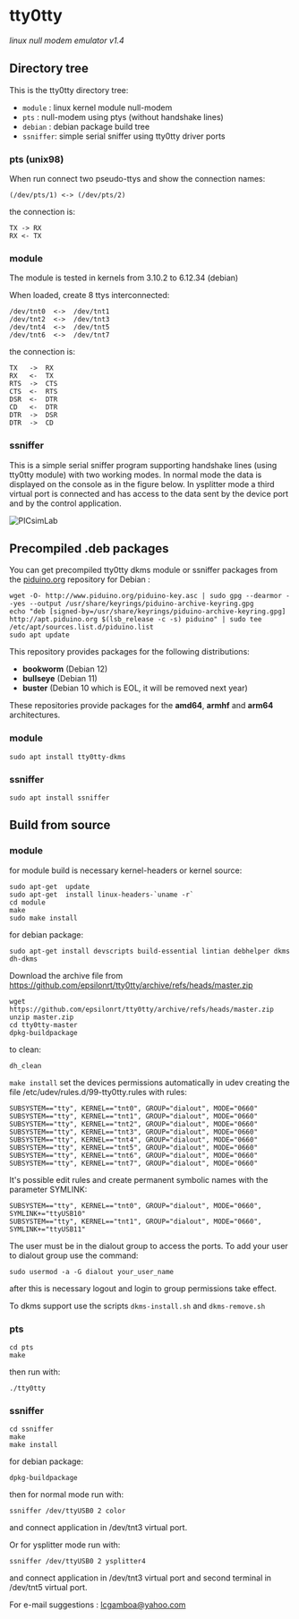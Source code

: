 # tty0tty

_linux null modem emulator v1.4_


## Directory tree

This is the tty0tty directory tree:

* `module`  : linux kernel module null-modem
* `pts`     : null-modem using ptys (without handshake lines)
* `debian`  : debian package build tree
* `ssniffer`: simple serial sniffer using tty0tty driver ports


### pts (unix98)

When run connect two pseudo-ttys and show the connection names:

    (/dev/pts/1) <-> (/dev/pts/2) 

the connection is:

    TX -> RX
    RX <- TX

### module

The module is tested in kernels from 3.10.2 to 6.12.34 (debian) 

When loaded, create 8 ttys interconnected:

    /dev/tnt0  <->  /dev/tnt1 
    /dev/tnt2  <->  /dev/tnt3 
    /dev/tnt4  <->  /dev/tnt5 
    /dev/tnt6  <->  /dev/tnt7 

the connection is:

    TX   ->  RX
    RX   <-  TX
    RTS  ->  CTS
    CTS  <-  RTS
    DSR  <-  DTR
    CD   <-  DTR
    DTR  ->  DSR
    DTR  ->  CD
  
### ssniffer

This is a simple serial sniffer program supporting handshake lines (using tty0tty module) with two working modes. 
In normal mode the data is displayed on the console as in the figure below. 
In ysplitter mode a third virtual port is connected and has access to the data sent
 by the device port and by the control application.

![PICsimLab](ssniffer/tty0ttySerialSniffer.png "PICsimLab")  

## Precompiled .deb packages

You can get precompiled tty0tty dkms module or ssniffer packages from the [piduino.org](http://apt.piduino.org) repository for Debian :

    wget -O- http://www.piduino.org/piduino-key.asc | sudo gpg --dearmor --yes --output /usr/share/keyrings/piduino-archive-keyring.gpg
    echo "deb [signed-by=/usr/share/keyrings/piduino-archive-keyring.gpg] http://apt.piduino.org $(lsb_release -c -s) piduino" | sudo tee /etc/apt/sources.list.d/piduino.list
    sudo apt update

This repository provides packages for the following distributions:  
* **bookworm** (Debian 12)  
* **bullseye** (Debian 11)  
* **buster** (Debian 10 which is EOL, it will be removed next year)

These repositories provide packages for the **amd64**, **armhf** and 
**arm64** architectures.
### module

    sudo apt install tty0tty-dkms

### ssniffer

    sudo apt install ssniffer

## Build from source

### module

for module build is necessary kernel-headers or kernel source:

    sudo apt-get  update
    sudo apt-get  install linux-headers-`uname -r`
    cd module
    make
    sudo make install

for debian package:

    sudo apt-get install devscripts build-essential lintian debhelper dkms dh-dkms

Download the archive file from https://github.com/epsilonrt/tty0tty/archive/refs/heads/master.zip

    wget https://github.com/epsilonrt/tty0tty/archive/refs/heads/master.zip
    unzip master.zip
    cd tty0tty-master
    dpkg-buildpackage

to clean:

    dh_clean


`make install` set the devices permissions automatically in udev creating the file /etc/udev/rules.d/99-tty0tty.rules with rules:

    SUBSYSTEM=="tty", KERNEL=="tnt0", GROUP="dialout", MODE="0660"
    SUBSYSTEM=="tty", KERNEL=="tnt1", GROUP="dialout", MODE="0660"
    SUBSYSTEM=="tty", KERNEL=="tnt2", GROUP="dialout", MODE="0660"
    SUBSYSTEM=="tty", KERNEL=="tnt3", GROUP="dialout", MODE="0660"
    SUBSYSTEM=="tty", KERNEL=="tnt4", GROUP="dialout", MODE="0660"
    SUBSYSTEM=="tty", KERNEL=="tnt5", GROUP="dialout", MODE="0660"
    SUBSYSTEM=="tty", KERNEL=="tnt6", GROUP="dialout", MODE="0660"
    SUBSYSTEM=="tty", KERNEL=="tnt7", GROUP="dialout", MODE="0660"

It's possible edit rules and create permanent symbolic names with the parameter SYMLINK:

    SUBSYSTEM=="tty", KERNEL=="tnt0", GROUP="dialout", MODE="0660", SYMLINK+="ttyUSB10"
    SUBSYSTEM=="tty", KERNEL=="tnt1", GROUP="dialout", MODE="0660", SYMLINK+="ttyUSB11"


The user must be in the dialout group to access the ports. 
To add your user to dialout group use the command:
 
    sudo usermod -a -G dialout your_user_name

after this is necessary logout and login to group permissions take effect.


To dkms support use the scripts `dkms-install.sh` and  `dkms-remove.sh`

### pts

    cd pts
    make

then run with:

    ./tty0tty
    
### ssniffer

    cd ssniffer
    make
    make install

for debian package:

    dpkg-buildpackage

then for normal mode run with:

    ssniffer /dev/ttyUSB0 2 color
and connect application in /dev/tnt3 virtual port.   
    
    
 Or for ysplitter mode run with:
 
    ssniffer /dev/ttyUSB0 2 ysplitter4
and connect application in /dev/tnt3 virtual port and second terminal in /dev/tnt5 virtual port.    
       
    
For e-mail suggestions :  lcgamboa@yahoo.com
